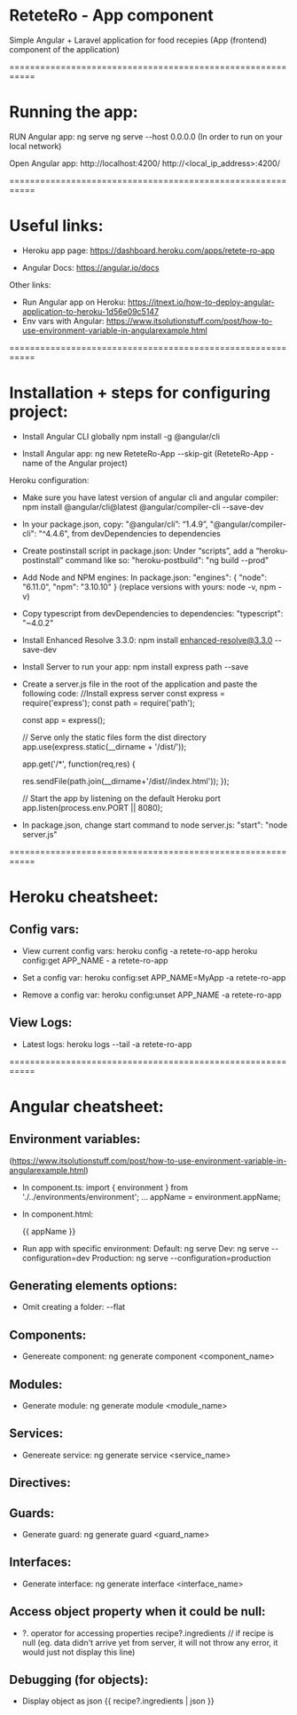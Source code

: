 # ReteteRo - App component

Simple Angular + Laravel application for food recepies
(App (frontend) component of the application)


===========================================================



# Running the app:


RUN Angular app:
	ng serve
    ng serve --host 0.0.0.0         (In order to run on your local network)

Open Angular app:
	http://localhost:4200/
    http://<local_ip_address>:4200/



===========================================================



# Useful links:

- Heroku app page: https://dashboard.heroku.com/apps/retete-ro-app

- Angular Docs: https://angular.io/docs

Other links:
- Run Angular app on Heroku: https://itnext.io/how-to-deploy-angular-application-to-heroku-1d56e09c5147
- Env vars with Angular: https://www.itsolutionstuff.com/post/how-to-use-environment-variable-in-angularexample.html



===========================================================



# Installation + steps for configuring project:


- Install Angular CLI globally
	npm install -g @angular/cli



- Install Angular app:
    ng new ReteteRo-App --skip-git
    (ReteteRo-App - name of the Angular project)



Heroku configuration:

- Make sure you have latest version of angular cli and angular compiler:
    npm install @angular/cli@latest @angular/compiler-cli --save-dev



- In your package.json, copy:
    "@angular/cli”: “1.4.9”,
    "@angular/compiler-cli": "^4.4.6",
    from devDependencies to dependencies



- Create postinstall script in package.json:
    Under “scripts”, add a “heroku-postinstall” command like so:
    "heroku-postbuild": "ng build --prod"



- Add Node and NPM engines:
    In package.json:
    "engines": {
        "node": "6.11.0",
        "npm": "3.10.10"
    }
    (replace versions with yours: node -v, npm -v)



- Copy typescript from devDependencies to dependencies:
    "typescript": "~4.0.2"



- Install Enhanced Resolve 3.3.0:
    npm install enhanced-resolve@3.3.0 --save-dev



- Install Server to run your app:
    npm install express path --save



- Create a server.js file in the root of the application and paste the following code:
    //Install express server
    const express = require('express');
    const path = require('path');

    const app = express();

    // Serve only the static files form the dist directory
    app.use(express.static(__dirname + '/dist/<name-of-app>'));

    app.get('/*', function(req,res) {
        
    res.sendFile(path.join(__dirname+'/dist/<name-of-app>/index.html'));
    });

    // Start the app by listening on the default Heroku port
    app.listen(process.env.PORT || 8080);



- In package.json, change start command to node server.js:
    "start": "node server.js"






===========================================================



# Heroku cheatsheet:


## Config vars:

- View current config vars:
    heroku config -a retete-ro-app
    heroku config:get APP_NAME - a retete-ro-app


- Set a config var:
    heroku config:set APP_NAME=MyApp -a retete-ro-app


- Remove a config var:
    heroku config:unset APP_NAME -a retete-ro-app



## View Logs:

- Latest logs:
    heroku logs --tail -a retete-ro-app


    



===========================================================



# Angular cheatsheet:


## Environment variables:

(https://www.itsolutionstuff.com/post/how-to-use-environment-variable-in-angularexample.html)

- In component.ts:
    import { environment } from './../environments/environment';
    ...
    appName = environment.appName;


- In component.html:
    <p>{{ appName }}</p>


- Run app with specific environment:
    Default:        ng serve
    Dev:            ng serve --configuration=dev
    Production:     ng serve --configuration=production




## Generating elements options:

- Omit creating a folder:
    --flat


    

## Components:

- Genereate component:
    ng generate component <component_name>



## Modules:

- Generate module:
    ng generate module <module_name>



## Services:

- Genereate service:
    ng generate service <service_name>



## Directives:





## Guards:

- Generate guard:
    ng generate guard <guard_name>



## Interfaces:

- Generate interface:
    ng generate interface <interface_name>



## Access object property when it could be null:

- ?. operator for accessing properties
    recipe?.ingredients     // if recipe is null (eg. data didn't arrive yet from server, it will not throw any error, it would just not display this line)


## Debugging (for objects):

- Display object as json
    {{ recipe?.ingredients | json }}


